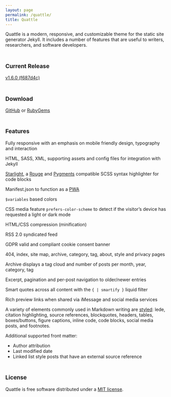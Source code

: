 ```yaml
---
layout: page
permalink: /quattle/
title: Quattle
---
```


Quattle is a modern, responsive, and customizable theme for the static site generator Jekyll. It includes a number of features that are useful to writers, researchers, and software developers.<br><br>

## <small>Current Release</small>
[v1.6.0 (f687d4c)](https://github.com/victorwynne/quattle/releases/tag/v1.6.0-RC)<br><br>

## <small>Download</small>
[GitHub](https://github.com/victorwynne/quattle/releases) or [RubyGems](https://rubygems.org/gems/quattle)<br><br>

## <small>Features</small>
Fully responsive with an emphasis on mobile friendly design, typography and interaction

HTML, SASS, XML, supporting assets and config files for integration with Jekyll

[Starlight](https://github.com/victorwynne/starlight), a [Rouge](https://github.com/rouge-ruby/rouge) and [Pygments](https://github.com/pygments/pygments) compatible SCSS syntax highlighter for code blocks

Manifest.json to function as a [PWA](https://developer.mozilla.org/en-US/docs/Web/Progressive_web_apps)

`$variables` based colors

CSS media feature `prefers-color-scheme` to detect if the visitor’s device has requested a light or dark mode

HTML/CSS compression (minification)

RSS 2.0 syndicated feed

GDPR valid and compliant cookie consent banner

404, index, site map, archive, category, tag, about, style and privacy pages

Archive displays a tag cloud and number of posts per month, year, category, tag

Excerpt, pagination and per-post navigation to older/newer entries

Smart quotes across all content with the `{ | smartify }` liquid filter

Rich preview links when shared via iMessage and social media services

A variety of elements commonly used in Markdown writing are [styled](https://victorwynne.com/styles/): lede, citation highlighting, source references, blockquotes, headers, tables, boxes/buttons, figure captions, inline code, code blocks, social media posts, and footnotes.

Additional supported front matter:
* Author attribution
* Last modified date
* Linked list style posts that have an external source reference
<br><br>

## <small>License</small>

Quattle is free software distributed under a [MIT license](https://github.com/victorwynne/quattle/blob/main/LICENSE).
<br><br>
